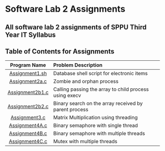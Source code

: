 # Software Lab 2 Assignments

## All software lab 2 assignments of SPPU Third Year IT Syllabus

## Table of Contents for Assignments


| Program Name                     | Problem Description                  |
| :-----------------------------:  | :--------------------------------    |
|[Assignment1.sh](Assignment1.sh)|Database shell script for electronic items|
|[Assignment2a.c](Assignment2a.c)|Zombie and orphan process|
|[Assignment2b1.c](Assignment2b1.c)|Calling passing the array to child process using execv|
|[Assignment2b2.c](Assignment2b2.c)|Binary search on the array received by parent process|
|[Assignment3.c](Assignment3.c)|Matrix Multiplication using threading|
|[Assignment4A.c](Assignment4A.c)|Binary semaphore with single thread|
|[Assignment4B.c](Assignment4B.c)|Binary semaphore with multiple threads|
|[Assignment4C.c](Assignment4C.c)|Mutex with multiple threads|


